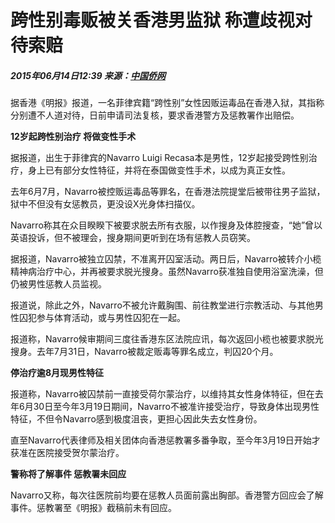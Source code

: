 # 跨性别毒贩被关香港男监狱 称遭歧视对待索赔

##### 2015年06月14日12:39 来源：[中国侨网](http://www.chinanews.com/ga/2015/06-14/7342648.shtml)

据香港《明报》报道，一名菲律宾籍“跨性别”女性因贩运毒品在香港入狱，其指称分别遭不人道对待，日前申请司法复核，要求香港警方及惩教署作出赔偿。

**12岁起跨性别治疗 将做变性手术**

据报道，出生于菲律宾的Navarro Luigi Recasa本是男性，12岁起接受跨性别治疗，身上已有部分女性特征，并将在泰国做变性手术，以成为真正女性。

去年6月7月，Navarro被控贩运毒品等罪名，在香港法院提堂后被带往男子监狱，狱中不但没有女惩教员，更没设X光身体扫描仪。

Navarro称其在众目睽睽下被要求脱去所有衣服，以作搜身及体腔搜查，“她”曾以英语投诉，但不被理会，搜身期间更听到在场有惩教人员窃笑。

据报道，Navarro被独立囚禁，不准离开囚室活动。两日后，Navarro被转介小榄精神病治疗中心，并再被要求脱光搜身。虽然Navarro获准独自使用浴室洗澡，但仍被男性惩教人员监视。

报道说，除此之外，Navarro不被允许戴胸围、前往教堂进行宗教活动、与其他男性囚犯参与体育活动，或与男性囚犯在一起。

报道称，Navarro候审期间三度往香港东区法院应讯，每次返回小榄也被要求脱光搜身。去年7月31日，Navarro被裁定贩毒等罪名成立，判囚20个月。

**停治疗逾8月现男性特征**

报道称，Navarro被囚禁前一直接受荷尔蒙治疗，以维持其女性身体特征，但在去年6月30日至今年3月19日期间，Navarro不被准许接受治疗，导致身体出现男性特征，不但令Navarro感到极度沮丧，更担心因此失去女性身份。

直至Navarro代表律师及相关团体向香港惩教署多番争取，至今年3月19日开始才获准在医院接受贺尔蒙治疗。

**警称将了解事件 惩教署未回应**

Navarro又称，每次往医院前均要在惩教人员面前露出胸部。香港警方回应会了解事件。惩教署至《明报》截稿前未有回应。